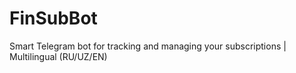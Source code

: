 # FinSubBot
Smart Telegram bot for tracking and managing your subscriptions | Multilingual (RU/UZ/EN)
